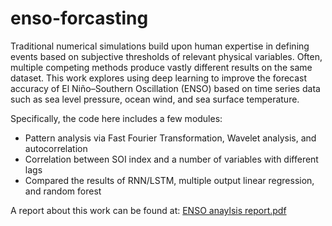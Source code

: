 # enso-forcasting

Traditional numerical simulations build upon human expertise in defining events based on subjective thresholds of relevant physical variables. Often, multiple competing methods produce vastly different results on the same dataset. This work explores using deep learning to improve the forecast accuracy of El Niño–Southern Oscillation (ENSO) based on time series data such as sea level pressure, ocean wind, and sea surface temperature.

Specifically, the code here includes a few modules: 
* Pattern analysis via Fast Fourier Transformation, Wavelet analysis, and autocorrelation
* Correlation between SOI index and a number of variables with different lags
* Compared the results of RNN/LSTM, multiple output linear regression, and random forest

A report about this work can be found at: [ENSO anaylsis report.pdf](https://github.com/Yongyao/enso-forcasting/files/1595474/Final.report.pdf)

